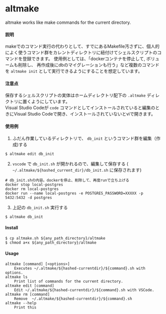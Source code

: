 # altmake
altmake works like make commands for the current directory.

#### 説明
makeでのコマンド実行の代わりとして、すでにあるMakefile汚さずに、個人的によく使うコマンド群をカレントディレクトリに紐付けてシェルスクリプトのコマンドを登録できます。 
使用例としては、「dockerコンテナを停止して, ボリュームも削除し、 再作成後にdbのマイグレーションも行う」など複数のコマンドを `altmake init` として実行できるようにすることを想定しています。  

#### 注意点
保存するシェルスクリプトの実体はホームディレクトリ配下の `.altmake` ディレクトリに置くようにしています。  
Visual Studio Codeが `code` コマンドとしてインストールされていると編集のときにVisual Studio Codeで開き、インストールされていないとviで開きます。

#### 使用例
1. ふだん作業しているディレクトリで、 `db_init` というコマンド群を編集（作成)する
```
$ altmake edit db_init
```
2. `vscode` で `db_init.sh` が開かれるので、編集して保存する ( `~/.altmake/${hashed_current_dir}/db_init.sh` に保存されます)
```
# db_init.shの内容。dockerを停止、削除して、再度runで立ち上げる
docker stop local-postgres
docker rm local-postgres
docker run --name local-postgres -e POSTGRES_PASSWORD=XXXXX -p 5432:5432 -d postgres
```
3. 上記の `db_init.sh` 実行する
```
$ altmake db_init
```

#### Install
```
$ cp altmake.sh ${any_path_directory}/altmake
$ chmod a+x ${any_path_directory}/altmake
```

#### Usage
```
altmake [command] [<options>]
    Executes ~/.altmake/${hashed-currentdir}/${command}.sh with options.
altmake ls
    Print list of commands for the current directory.
altmake edit [command]
    Edit ~/.altmake/${hashed-currentdir}/${command}.sh with VSCode.
altmake rm [command]
    Remove  ~/.altmake/${hashed-currentdir}/${command}.sh
altmake --help
    Print this
```
